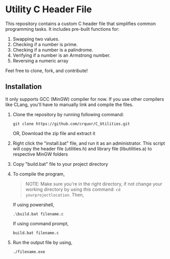 # Utility C Header File

This repository contains a custom C header file that simplifies common programming tasks. It includes pre-built functions for:

1) Swapping two values.
2) Checking if a number is prime.
3) Checking if a number is a palindrome.
4) Verifying if a number is an Armstrong number.
5) Reversing a numeric array

Feel free to clone, fork, and contribute!

## Installation

It only supports GCC (MinGW) compiler for now. If you use other compilers like CLang, you'll have to manually link and compile the files.

 1) Clone the repository by running following command:

    ```
    git clone https://github.com/crquor/C_Utilities.git
    ```
    OR, Download the zip file and extract it

2) Right click the "install.bat" file, and run it as an administrator. This script will copy the header file (utilities.h) and library file (libutilities.a) to respective MinGW folders

3) Copy "build.bat" file to your project directory

4) To compile the program, 

    > NOTE: Make sure you're in the right directory, if not change your working directory by using this command: `cd yourprojectlocation`. Then, 
    
    If using powershell, 
    ```
    .\build.bat filename.c
    ```
    If using command prompt, 
    ```
    build.bat filename.c
    ```
    
5) Run the output file by using,
    ```
    ./filename.exe
    ```



